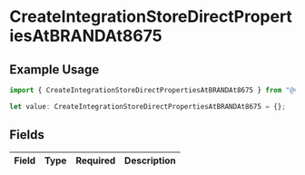 # CreateIntegrationStoreDirectPropertiesAtBRANDAt8675

## Example Usage

```typescript
import { CreateIntegrationStoreDirectPropertiesAtBRANDAt8675 } from "@vercel/sdk/models/createintegrationstoredirectop.js";

let value: CreateIntegrationStoreDirectPropertiesAtBRANDAt8675 = {};
```

## Fields

| Field       | Type        | Required    | Description |
| ----------- | ----------- | ----------- | ----------- |